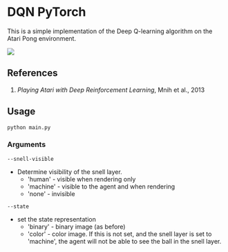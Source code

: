 # DQN PyTorch
This is a simple implementation of the Deep Q-learning algorithm on the Atari Pong environment.

![](/underwater_rl/assetsater_rl/assets/pong.gif)

## References
1. *Playing Atari with Deep Reinforcement Learning*, Mnih et al., 2013

## Usage

```shell script
python main.py
```

### Arguments

`--snell-visible`
- Determine visibility of the snell layer.
    - 'human' - visible when rendering only
    - 'machine' - visible to the agent and when rendering
    - 'none' - invisible

`--state`
- set the state representation
    - 'binary' - binary image (as before)
    - 'color' - color image. If this is not set, and the snell layer is set to 'machine', the agent will not be able to see the ball in the snell layer.